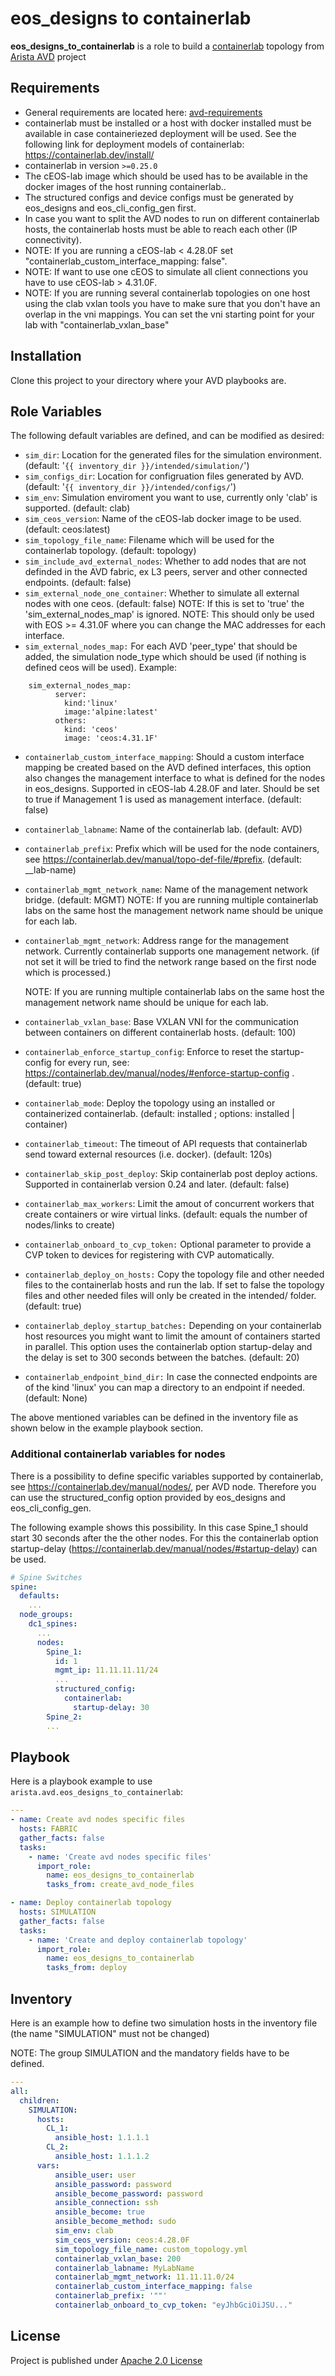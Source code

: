 # eos_designs to containerlab

**eos_designs_to_containerlab** is a role to build a [containerlab](https://containerlab.srlinux.dev/) topology from [Arista AVD](https://www.avd.sh) project

## Requirements

- General requirements are located here: [avd-requirements](../../README.md#Requirements)
- containerlab must be installed or a host with docker installed must be available in case containeriezed deployment will be used. See the following link for deployment models of containerlab: https://containerlab.dev/install/
- containerlab in version `>=0.25.0`
- The cEOS-lab image which should be used has to be available in the docker images of the host running containerlab..
- The structured configs and device configs must be generated by eos_designs and eos_cli_config_gen first.
- In case you want to split the AVD nodes to run on different containerlab hosts, the containerlab hosts must be able to reach each other (IP connectivity).
- NOTE: If you are running a cEOS-lab < 4.28.0F set "containerlab_custom_interface_mapping: false".
- NOTE: If want to use one cEOS to simulate all client connections you have to use cEOS-lab > 4.31.0F.
- NOTE: If you are running several containerlab topologies on one host using the clab vxlan tools you have to make sure that you don't have an overlap in the vni mappings. You can set the vni starting point for your lab with "containerlab_vxlan_base"

## Installation

Clone this project to your directory where your AVD playbooks are.

## Role Variables

The following default variables are defined, and can be modified as desired:

- `sim_dir`: Location for the generated files for the simulation environment. (default: '`{{ inventory_dir }}/intended/simulation/`')
- `sim_configs_dir`: Location for configruation files generated by AVD. (default: '`{{ inventory_dir }}/intended/configs/`')
- `sim_env`: Simulation enviroment you want to use, currently only 'clab' is supported. (default: clab)
- `sim_ceos_version`: Name of the cEOS-lab docker image to be used. (default: ceos:latest)
- `sim_topology_file_name`: Filename which will be used for the containerlab topology. (default: topology)
- `sim_include_avd_external_nodes`: Whether to add nodes that are not definded in the AVD fabric, ex L3 peers, server and other connected endpoints. (default: false)
- `sim_external_node_one_container`: Whether to simulate all external nodes with one ceos. (default: false)
  NOTE: If this is set to 'true' the 'sim_external_nodes_map' is ignored.
  NOTE: This should only be used with EOS >= 4.31.0F where you can change the MAC addresses for each interface.
- `sim_external_nodes_map:` For each AVD 'peer_type' that should be added, the simulation node_type which should be used (if nothing is defined ceos will be used). Example:

```
	sim_external_nodes_map:
       	  server:
            kind:'linux'
            image:'alpine:latest'
          others: 
            kind: 'ceos'
            image: 'ceos:4.31.1F'
```

- `containerlab_custom_interface_mapping`: Should a custom interface mapping be created based on the AVD defined interfaces, this option also changes the management interface to what is defined for the nodes in eos_designs. Supported in cEOS-lab 4.28.0F and later. Should be set to true if Management 1 is used as management interface. (default: false)
- `containerlab_labname`: Name of the containerlab lab. (default: AVD)
- `containerlab_prefix`: Prefix which will be used for the node containers, see https://containerlab.dev/manual/topo-def-file/#prefix. (default: __lab-name)
- `containerlab_mgmt_network_name`:  Name of the management network bridge. (default: MGMT)
  NOTE: If you are running multiple containerlab labs on the same host the management network name should be unique for each lab.
- `containerlab_mgmt_network`: Address range for the management network. Currently containerlab supports one management network. (if not set it will be tried to find the network range based on the first node which is processed.)

  NOTE: If you are running multiple containerlab labs on the same host the management network name should be unique for each lab.
- `containerlab_vxlan_base`: Base VXLAN VNI for the communication between containers on different containerlab hosts. (default: 100)
- `containerlab_enforce_startup_config`: Enforce to reset the startup-config for every run, see: https://containerlab.dev/manual/nodes/#enforce-startup-config . (default: true)
- `containerlab_mode`: Deploy the topology using an installed or containerized containerlab. (default: installed ; options: installed | container)
- `containerlab_timeout`: The timeout of API requests that containerlab send toward external resources (i.e. docker). (default: 120s)
- `containerlab_skip_post_deploy`: Skip containerlab post deploy actions. Supported in containerlab version 0.24 and later. (default: false)
- `containerlab_max_workers`: Limit the amout of concurrent workers that create containers or wire virtual links. (default: equals the number of nodes/links to create)
- `containerlab_onboard_to_cvp_token:` Optional parameter to provide a CVP token to devices for registering with CVP automatically.
- `containerlab_deploy_on_hosts:` Copy the topology file and other needed files to the containerlab hosts and run the lab. If set to false the topology files and other needed files will only be created in the intended/ folder. (default: true)
- `containerlab_deploy_startup_batches:` Depending on your containerlab host resources you might want to limit the amount of containers started in parallel. This option uses the containerlab option startup-delay and the delay is set to 300 seconds between the batches. (default: 20)
- `containerlab_endpoint_bind_dir:` In case the connected endpoints are of the kind 'linux' you can map a directory to an endpoint if needed. (default: None)

The above mentioned variables can be defined in the inventory file as shown below in the example playbook section.

### Additional containerlab variables for nodes

There is a possibility to define specific variables supported by containerlab, see https://containerlab.dev/manual/nodes/, per AVD node. Therefore you can use the structured_config option provided by eos_designs and eos_cli_config_gen.

The following example shows this possibility. In this case Spine_1 should start 30 seconds after the the other nodes. For this the containerlab option startup-delay (https://containerlab.dev/manual/nodes/#startup-delay) can be used.

```yaml
# Spine Switches
spine:
  defaults:
    ...
  node_groups:
    dc1_spines:
      ...
      nodes:
        Spine_1:
          id: 1
          mgmt_ip: 11.11.11.11/24
          ...
          structured_config:
            containerlab:
              startup-delay: 30
        Spine_2:
        ...
```

## Playbook

Here is a playbook example to use `arista.avd.eos_designs_to_containerlab`:

```yaml
---
- name: Create avd nodes specific files
  hosts: FABRIC
  gather_facts: false
  tasks:
    - name: 'Create avd nodes specific files'
      import_role:
        name: eos_designs_to_containerlab
        tasks_from: create_avd_node_files

- name: Deploy containerlab topology
  hosts: SIMULATION
  gather_facts: false
  tasks:
    - name: 'Create and deploy containerlab topology'
      import_role:
        name: eos_designs_to_containerlab
        tasks_from: deploy

```

## Inventory

Here is an example how to define two simulation hosts in the inventory file (the name "SIMULATION" must not be changed)

NOTE: The group SIMULATION and the mandatory fields have to be defined.

```yaml
---
all:
  children:
    SIMULATION:
      hosts:
        CL_1:
          ansible_host: 1.1.1.1
        CL_2:
          ansible_host: 1.1.1.2
      vars:
          ansible_user: user
          ansible_password: password
          ansible_become_password: password
          ansible_connection: ssh
          ansible_become: true
          ansible_become_method: sudo
          sim_env: clab
          sim_ceos_version: ceos:4.28.0F
          sim_topology_file_name: custom_topology.yml
          containerlab_vxlan_base: 200
          containerlab_labname: MyLabName
          containerlab_mgmt_network: 11.11.11.0/24
          containerlab_custom_interface_mapping: false                  # should be set to false if you are running a cEOS-lab < 4.28.0F
          containerlab_prefix: '""'
          containerlab_onboard_to_cvp_token: "eyJhbGciOiJSU..."         # you can provide a onboarding token from the CVP defined in the AVD eos_designs so that your virtual devices can directly onboard to this CVP
```

## License

Project is published under [Apache 2.0 License](../../blob/main/LICENSE)
